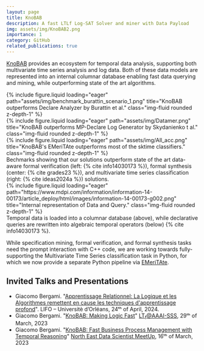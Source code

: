 ```yaml
---
layout: page
title: KnoBAB
description: A fast LTLf Log-SAT Solver and miner with Data Payload
img: assets/img/KnoBAB2.png
importance: 1
category: GitHub
related_publications: true
---
```


[KnoBAB](https://github.com/datagram-db/knobab) provides an ecosystem for temporal data analysis, supporting both multivariate time series analysis and log data.
Both of these data models are represented into an internal columnar database enabling fast data querying and mining, while
outperforming state of the art algorithms.


<div class="row">
    <div class="col-sm mt-3 mt-md-0">
        {% include figure.liquid loading="eager" path="assets/img/benchmark_burattin_scenario_1.png" title="KnoBAB outperforms Declare Analyzer by Burattin et al." class="img-fluid rounded z-depth-1" %}
    </div>
    <div class="col-sm mt-3 mt-md-0">
        {% include figure.liquid loading="eager" path="assets/img/Datamer.png" title="KnoBAB outperforms MP-Declare Log Generator  by Skydanienko t al." class="img-fluid rounded z-depth-1" %}
    </div>
    <div class="col-sm mt-3 mt-md-0">
        {% include figure.liquid loading="eager" path="assets/img/All_acc.png" title="KnoBAB's EMeriTAte outperforms most of the sktime classifiers." class="img-fluid rounded z-depth-1" %}
    </div>
</div>
<div class="caption">
    Bechmarks showing that our solutions outperform state of the art data-aware formal verification (left: {% cite info14030173 %}), formal synthesis (center: {% cite grades23 %}), and multivariate time series classification (right: {% cite ideas2024a %}) solutions.
</div>
<div class="row">
    <div class="col-sm mt-3 mt-md-0">
        {% include figure.liquid loading="eager" path="https://www.mdpi.com/information/information-14-00173/article_deploy/html/images/information-14-00173-g002.png" title="Internal representation of Data and Query." class="img-fluid rounded z-depth-1" %}
    </div>
</div>
<div class="caption">
    Temporal data is loaded into a columnar database (above), while declarative queries are rewritten into algebraic temporal operators (below) {% cite info14030173 %}.
</div>

While specification mining, formal verification, and formal synthesis tasks need the prompt interaction with C++ code, we are working towards fully-supporting the Multivariate Time Series classification task in Python, for which we now provide a separate Python pipeline via [EMeriTAte](https://github.com/datagram-db/knobab/tree/v3.x/EMeriTAte).

## Invited Talks and Presentations

* Giacomo Bergami. "[Apprentissage Relationnel: La Logique et les Algorithmes remettent en cause les techniques d'apprentissage profond](https://drive.google.com/file/d/1DCCESlIrs_2S0suFWjv7lVtWms02UPhb/view?usp=sharing)". LIFO – Universitè d’Orléans, 24ᵗʰ of April, 2024.
* Giacomo Bergami. "[KnoBAB: Making Logic Fast](https://github.com/datagram-db/knobab/blob/v3.x/InvitedTalks/AAAI23-SSS.pdf)" [LT<sub>f</sub>@AAAI-SSS](https://ltlf-symposium.github.io/program/), 29ᵗʰ of March, 2023
* Giacomo Bergami. "[KnoBAB: Fast Business Process Management with Temporal Reasoning](https://github.com/datagram-db/knobab/blob/v3.x/InvitedTalks/MeetUp23.pdf)" [North East Data Scientist MeetUp](https://www.techdiary.co.uk/event/7393b4f3-01aa-4627-9d03-e2ae9fa1a345/visit), 16ᵗʰ of March, 2023

